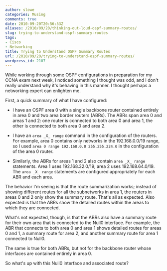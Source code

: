 ```yaml
---
author: slowe
categories: Musing
comments: true
date: 2010-09-20T20:56:53Z
aliases: /2010/09/20/thinking-out-loud-ospf-summary-routes/
slug: trying-to-understand-ospf-summary-routes
tags:
- Cisco
- Networking
title: Trying to Understand OSPF Summary Routes
url: /2010/09/20/trying-to-understand-ospf-summary-routes/
wordpress_id: 2107
---
```


While working through some OSPF configurations in preparation for my CCNA exam next week, I noticed something I thought was odd, and I don't really understand why it's behaving in this manner. I thought perhaps a networking expert can enlighten me.

First, a quick summary of what I have configured:

* I have an OSPF area 0 with a single backbone router contained entirely in area 0 and two area border routers (ABRs). The ABRs span area 0 and areas 1 and 2: one router is connected to both area 0 and area 1, the other is connected to both area 0 and area 2.

* I have an `area _X_ range` command in the configuration of the routers. For example, area 0 contains only networks in the 192.168.0.0/19 range, so I used `area 0 range 192.168.0.0 255.255.224.0` in the configuration of the area 0 router.

* Similarly, the ABRs for areas 1 and 2 also contain `area _X_ range` statements. Area 1 uses 192.168.32.0/19; area 2 uses 192.168.64.0/19. The `area _X_ range` statements are configured appropriately for each ABR and each area.

The behavior I'm seeing is that the route summarization works; instead of showing different routes for all the subnetworks in area 1, the routers in areas 0 and 2 only show the summary route. That's all as expected. Also expected is that the ABRs show the detailed routes within the areas to which they are connected.

What's not expected, though, is that the ABRs also have a summary route for their own area that is connected to the Null0 interface. For example, the ABR that connects to both area 0 and area 1 shows detailed routes for areas 0 and 1, a summary route for area 2, and another summary route for area 1 connected to Null0.

The same is true for both ABRs, but not for the backbone router whose interfaces are contained entirely in area 0.

So what's up with this Null0 interface and associated route?
